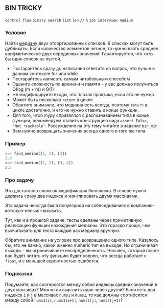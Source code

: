 ## BIN TRICKY

`control flow` `binary search` `list` `len` `//` `%` `job interview medium`

### Условие

Найти [медиану](https://ru.wikipedia.org/wiki/Медиана_(статистика)) двух отсортированных списков. В списках могут быть дубликаты.
Если количество элементов четное, то нужно взять среднее арифметическое двух серединных значений.
Гарантируется, что хоты бы один список не пустой.

* Постарайтесь сразу до написания ответить на вопрос, что лучше в данном контексте for или while
* Постарайтесь написать самым читабельным способом
* Оцените сложность по времени и памяти - у вас должно получиться О(log (m + n)) и O(1)
* Не модифицируйте входы, это плохая практика, если это не нужно
* Может быть несколько `return` в цикле
* Обратите внимание, что медиана есть всегда, поэтому `return` в цикле достаточно, и его не нужно ставить в конце функции.
* Для того, чтоб mypy справлялся с распознаванием типа в конце функции, рекомендуем ставить конструкцию вида `assert False, "Not reachable"`. Рассуждение на эту тему читайте в задачке `bin_min`.
* Вам нужно возвращать значения всегда одного и того же типа


### Пример

```python
>>> find_median([1, 2], [3])
2.0
>>> find_median([1, 2], [3, 4])
2.5
```

### Про задачу

Это достаточно сложная модификация бинпоиска. В голове нужно держать сразу два индекса и жонглировать двумя массивами.

Эта задача некогда была популярной на собеседованиях в компанию-которую-нельзя-называть.

Тут, как и в прошлой задаче, тесты сделаны через примитивную реализацию функции нахождения медианы. 
Это гораздо проще, чем высчитывать для теста каждый раз медиану вручную.

Обратите внимание на условие про возвращение одного типа. 
Казалось бы, это не важно, какой именно numeric тип на выходе.
Но ограничивая выходы - вы ограничиваете неопределенность. Человек, который после вас будет читать эту функцию 
будет уверен, что всегда работает с `float`, и с меньшей вероятностью ошибется.

### Подсказка

Подумайте, как соотносятся между собой индексы средних значений в двух массивах? Можно ли выразить один через другой?
Если есть два индекса `i` и `j` в массивах `nums1` и `nums2`, 
то как должны соотносится между собой `nums1[i]`, `nums1[i+1]`, `nums2[j]`, `nums2[j+1]`?